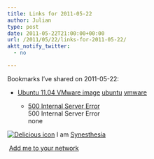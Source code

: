 ```yaml
---
title: Links for 2011-05-22
author: Julian
type: post
date: 2011-05-22T21:00:00+00:00
url: /2011/05/22/links-for-2011-05-22/
aktt_notify_twitter:
  - no

---
```

Bookmarks I&#8217;ve shared on 2011-05-22:

  * [Ubuntu 11.04 VMware image][1] 
    [ubuntu][2] [vmware][3] </li> 
    
      * [500 Internal Server Error][4]  
        500 Internal Server Error  
        none</ul> 
    
    <p class="deliciouslink">
      <a href="https://del.icio.us/synesthesia" title="See all my bookmarks on del.icio.us"><img src="https://www.synesthesia.co.uk/images/deliciousicon.jpg" alt="Delicious icon" /></a>&nbsp;I am <a href="https://del.icio.us/synesthesia" title="See all my bookmarks on del.icio.us">Synesthesia</a>
    </p>
    
    <p class="deliciouslink">
      <a href="https://del.icio.us/network?add=synesthesia" title="Add me to your del.icio.us network"><img src="https://www.synesthesia.co.uk/images/add.gif" alt="" /></a>&nbsp;<a href="https://del.icio.us/network?add=synesthesia" title="Add me to your del.icio.us network">Add me to your network</a>
    </p>

 [1]: https://www.trendsigma.net/vmware/ubuntu1104.html
 [2]: https://www.delicious.com/synesthesia/ubuntu
 [3]: https://www.delicious.com/synesthesia/vmware
 [4]: https://feeds.delicious.com/v2/rss/synesthesia